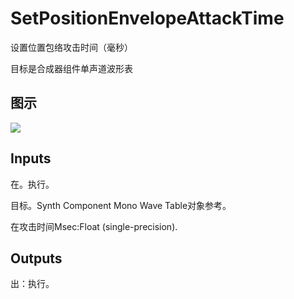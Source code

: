 # SetPositionEnvelopeAttackTime

设置位置包络攻击时间（毫秒）

目标是合成器组件单声道波形表

## 图示

![]($-20221218-21082701.png)

## Inputs

在。执行。

目标。Synth Component Mono Wave Table对象参考。

在攻击时间Msec:Float (single-precision).  

## Outputs

出：执行。
